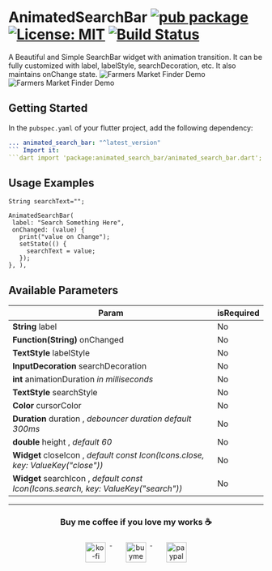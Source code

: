 # AnimatedSearchBar  [![pub package](https://img.shields.io/pub/v/animated_search_bar.svg)](https://pub.dev/packages/animated_search_bar) [![License: MIT](https://img.shields.io/badge/License-MIT-yellow.svg)](https://opensource.org/licenses/MIT)  [![Build Status](https://travis-ci.com/ukieTux/animated_search_bar.svg?branch=master)](https://travis-ci.com/ukieTux/animated_search_bar)

A Beautiful and Simple SearchBar widget with animation transition. It can be fully customized with label, labelStyle,
searchDecoration, etc. It also maintains onChange state.
![Farmers Market Finder Demo](https://github.com/ukieTux/animated_search_bar/blob/master/gifs/app_bar.gif)
![Farmers Market Finder Demo](https://github.com/ukieTux/animated_search_bar/blob/master/gifs/body.gif)

## Getting Started

In the `pubspec.yaml` of your flutter project, add the following dependency:

 ```yaml dependencies:
 ... animated_search_bar: "^latest_version"
 ``` Import it:
 ```dart import 'package:animated_search_bar/animated_search_bar.dart';
```

## Usage Examples

 ```
String searchText="";

AnimatedSearchBar(
  label: "Search Something Here",
  onChanged: (value) {
    print("value on Change");
    setState(() {
      searchText = value;
    });
}, ),
```
  ## Available Parameters
| Param | isRequired |
|--|--|
| **String** label | No |
| **Function(String)** onChanged | No |
| **TextStyle** labelStyle | No |
| **InputDecoration** searchDecoration | No |
| **int** animationDuration *in milliseconds* | No |
| **TextStyle** searchStyle | No |
| **Color** cursorColor | No |
| **Duration** duration , *debouncer duration default 300ms*| No |
| **double** height , *default 60*| No |
| **Widget** closeIcon , *default const Icon(Icons.close, key: ValueKey("close"))*| No |
| **Widget** searchIcon , *default const Icon(Icons.search, key: ValueKey("search"))*| No |

---
<h3 align="center">Buy me coffee if you love my works ☕️</h3> <p align="center">
<a href="https://ko-fi.com/ukietux" target="_blank">
<img src="https://help.ko-fi.com/system/photos/3604/0095/9793/logo_circle.png" alt="ko-fi" style="vertical-align:top; margin:8px" height="40">
</a>&nbsp;&nbsp;&nbsp;&nbsp;
<a href="https://www.buymeacoffee.com/ukieTux" target="_blank">
<img src="https://www.buymeacoffee.com/assets/img/guidelines/download-assets-sm-2.svg" alt="buymeacoffe" style="vertical-align:top; margin:8px" height="40">
</a>&nbsp;&nbsp;&nbsp;&nbsp;
<a href="https://paypal.me/ukieTux" target="_blank">
<img src="https://blog.zoom.us/wp-content/uploads/2019/08/paypal.png" alt="paypal" style="vertical-align:top; margin:8px" height="40">
</a> </p> <br><br>